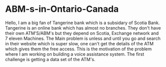 # ABM-s-in-Ontario-Canada

Hello, I am a big fan of Tangerine bank which is a subsidary of Scotia Bank. Tangerine is an online bank which has almost no branches. They don't have their own ATM'S/ABM's but they depend on Scotia, Exchange network and 7 eleven Machines. The Main problem is unless and until you go and search in their website which is super slow, one can't get the details of the ATM which gives them the free access. This is the motivation of the problem where I am working on building a voice assistance system. The first challenge is getting a data set of the ATM's.
